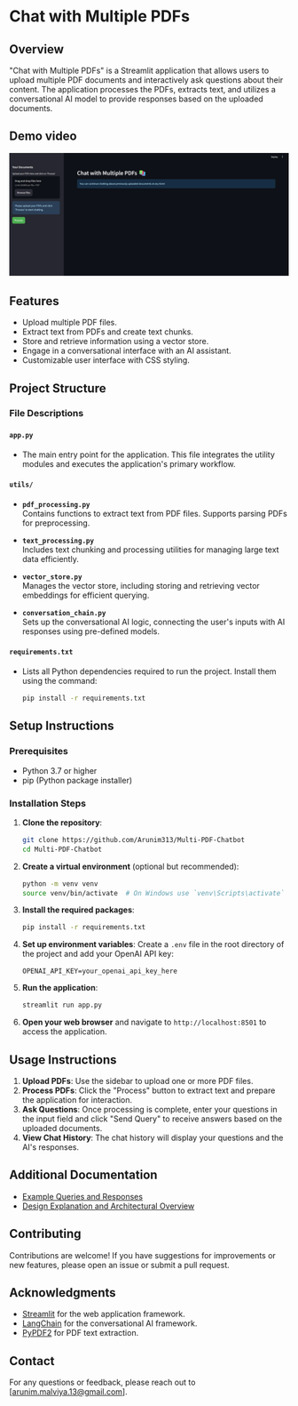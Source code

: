 # Chat with Multiple PDFs

## Overview
"Chat with Multiple PDFs" is a Streamlit application that allows users to upload multiple PDF documents and interactively ask questions about their content. The application processes the PDFs, extracts text, and utilizes a conversational AI model to provide responses based on the uploaded documents.

## Demo video 
[![Video Preview](media/preview.png)](https://path/to/your/video.mp4)

## Features
- Upload multiple PDF files.
- Extract text from PDFs and create text chunks.
- Store and retrieve information using a vector store.
- Engage in a conversational interface with an AI assistant.
- Customizable user interface with CSS styling.

## Project Structure


### File Descriptions

#### **`app.py`**
- The main entry point for the application. This file integrates the utility modules and executes the application's primary workflow.

#### **`utils/`**
- **`pdf_processing.py`**  
  Contains functions to extract text from PDF files. Supports parsing PDFs for preprocessing.

- **`text_processing.py`**  
  Includes text chunking and processing utilities for managing large text data efficiently.

- **`vector_store.py`**  
  Manages the vector store, including storing and retrieving vector embeddings for efficient querying.

- **`conversation_chain.py`**  
  Sets up the conversational AI logic, connecting the user's inputs with AI responses using pre-defined models.

#### **`requirements.txt`**
- Lists all Python dependencies required to run the project. Install them using the command:  
  ```bash
  pip install -r requirements.txt


## Setup Instructions

### Prerequisites
- Python 3.7 or higher
- pip (Python package installer)

### Installation Steps

1. **Clone the repository**:
   ```bash
   git clone https://github.com/Arunim313/Multi-PDF-Chatbot
   cd Multi-PDF-Chatbot
   ```

2. **Create a virtual environment** (optional but recommended):
   ```bash
   python -m venv venv
   source venv/bin/activate  # On Windows use `venv\Scripts\activate`
   ```

3. **Install the required packages**:
   ```bash
   pip install -r requirements.txt
   ```

4. **Set up environment variables**:
   Create a `.env` file in the root directory of the project and add your OpenAI API key:
   ```
   OPENAI_API_KEY=your_openai_api_key_here
   ```

5. **Run the application**:
   ```bash
   streamlit run app.py
   ```

6. **Open your web browser** and navigate to `http://localhost:8501` to access the application.

## Usage Instructions

1. **Upload PDFs**: Use the sidebar to upload one or more PDF files.
2. **Process PDFs**: Click the "Process" button to extract text and prepare the application for interaction.
3. **Ask Questions**: Once processing is complete, enter your questions in the input field and click "Send Query" to receive answers based on the uploaded documents.
4. **View Chat History**: The chat history will display your questions and the AI's responses.

## Additional Documentation
- [Example Queries and Responses](examples.md)
- [Design Explanation and Architectural Overview](architecture.md)

## Contributing
Contributions are welcome! If you have suggestions for improvements or new features, please open an issue or submit a pull request.

## Acknowledgments
- [Streamlit](https://streamlit.io/) for the web application framework.
- [LangChain](https://langchain.com/) for the conversational AI framework.
- [PyPDF2](https://pypdf.readthedocs.io/en/stable/) for PDF text extraction.

## Contact
For any questions or feedback, please reach out to [arunim.malviya.13@gmail.com].
